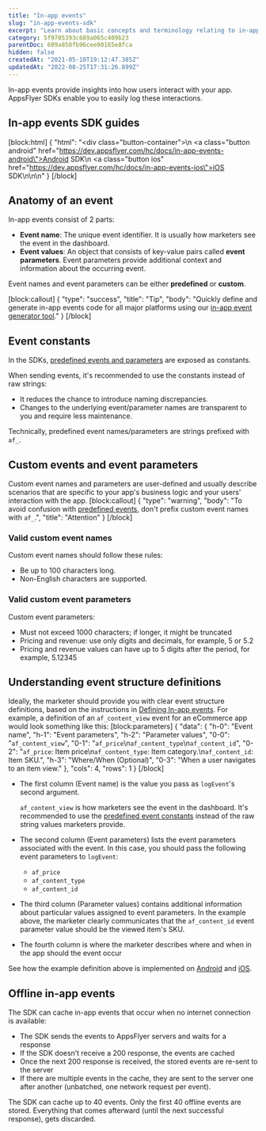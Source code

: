 ```yaml
---
title: "In-app events"
slug: "in-app-events-sdk"
excerpt: "Learn about basic concepts and terminology relating to in-app events."
category: 5f9705393c689a065c409b23
parentDoc: 609a858fb96cee00165e8fca
hidden: false
createdAt: "2021-05-10T19:12:47.385Z"
updatedAt: "2022-08-25T17:31:26.899Z"
---
```

In-app events provide insights into how users interact with your app. AppsFlyer SDKs enable you to easily log these interactions.

## In-app events SDK guides
[block:html]
{
  "html": "<div class=\"button-container\">\n  <a class=\"button android\" href=\"https://dev.appsflyer.com/hc/docs/in-app-events-android\">Android SDK</a>\n  <a class=\"button ios\" href=\"https://dev.appsflyer.com/hc/docs/in-app-events-ios\">iOS SDK</a>\n</div>\n\n<style>\n  .button-container {\n  \tdisplay: flex;\n  }\n  .button {\n    display: flex;\n    justify-content: center;\n    align-items: center;\n    width: 150px;\n\t  border-radius: 6px;\n    padding: 8px;\n    margin-right: 4px;\n\t}\n  \n  .button:before {\n  \tmargin-right: 4px;\n  }\n  .button.android {\n    border: solid 2px #3DDC84;\n  }\n  .ios {\n  \tborder-radius: 6px;\n    padding: 8px;\n    border: solid 2px #7D7D7D;\n  }\n  .ios:before {\n        content: url(\"https://files.readme.io/19fdc72-apple-icon.svg\");\n  }\n\n  .android:before {\n        content: url(\"https://files.readme.io/d7dc5a3-android-icon.svg\");\n  }\n</style>"
}
[/block]
## Anatomy of an event
In-app events consist of 2 parts:
 * **Event name**: The unique event identifier. It is usually how marketers see the event in the dashboard.
 * **Event values**: An object that consists of key-value pairs called **event parameters**. Event parameters provide additional context and information about the occurring event.

Event names and event parameters can be either **predefined** or **custom**.

[block:callout]
{
  "type": "success",
  "title": "Tip",
  "body": "Quickly define and generate in-app events code for all major platforms using our [in-app event generator tool](https://evgen.appsflyer.com?utm_medium=referral&utm_source=devhub)."
}
[/block]
## Event constants
In the SDKs, [predefined events and parameters](https://support.appsflyer.com/hc/en-us/articles/115005544169-Rich-in-app-events-for-Android-and-iOS#introduction-predefined-and-custom-events) are exposed as constants.

When sending events, it's recommended to use the constants instead of raw strings:
 * It reduces the chance to introduce naming discrepancies.
 * Changes to the underlying event/parameter names are transparent to you and require less maintenance.

Technically, predefined event names/parameters are strings prefixed with `af_`.

## Custom events and event parameters
Custom event names and parameters are user-defined and usually describe scenarios that are specific to your app's business logic and your users' interaction with the app.
[block:callout]
{
  "type": "warning",
  "body": "To avoid confusion with [predefined events](https://support.appsflyer.com/hc/en-us/articles/115005544169-Rich-in-app-events-for-Android-and-iOS#introduction-predefined-and-custom-events), don't prefix custom event names with `af_`.",
  "title": "Attention"
}
[/block]
### Valid custom event names
Custom event names should follow these rules:
 * Be up to 100 characters long. 
 * Non-English characters are supported.

### Valid custom event parameters
Custom event parameters:
 * Must not exceed 1000 characters; if longer, it might be truncated
 * Pricing and revenue: use only digits and decimals, for example, 5 or 5.2
 * Pricing and revenue values can have up to 5 digits after the period, for example, 5.12345

## Understanding event structure definitions
Ideally, the marketer should provide you with clear event structure definitions, based on the instructions in [Defining In-app events](https://support.appsflyer.com/hc/en-us/articles/115005544169-Rich-in-app-events-guide#introduction-defining-an-inapp-event). For example, a definition of an `af_content_view` event for an eCommerce app would look something like this:
[block:parameters]
{
  "data": {
    "h-0": "Event name",
    "h-1": "Event parameters",
    "h-2": "Parameter values",
    "0-0": "`af_content_view`",
    "0-1": "`af_price`\n`af_content_type`\n`af_content_id`",
    "0-2": "`af_price`: Item price\n`af_content_type`: Item category.\n`af_content_id`: Item SKU.",
    "h-3": "Where/When (Optional)",
    "0-3": "When a user navigates to an item view."
  },
  "cols": 4,
  "rows": 1
}
[/block]
 * The first column (Event name) is the value you pass as `logEvent`'s second argument. 

    `af_content_view` is how marketers see the event in the dashboard. It's recommended to use the [predefined event constants]() instead of the raw string values marketers provide.
 * The second column (Event parameters) lists the event parameters associated with the event. In this case, you should pass the following event parameters to `logEvent`:
    * `af_price`
    * `af_content_type`
    * `af_content_id`

 * The third column (Parameter values) contains additional information about particular values assigned to event parameters. In the example above, the marketer clearly communicates that the `af_content_id` event parameter value should be the viewed item's SKU.
 * The fourth column is where the marketer describes where and when in the app should the event occur

See how the example definition above is implemented on [Android](https://dev.appsflyer.com/hc/docs/in-app-events-android#implementing-event-structure-definitions) and [iOS](https://dev.appsflyer.com/hc/docs/in-app-events-ios#implementing-in-app-event-definitions).
## Offline in-app events
The SDK can cache in-app events that occur when no internet connection is available:
 * The SDK sends the events to AppsFlyer servers and waits for a response
 * If the SDK doesn’t receive a 200 response, the events are cached
 * Once the next 200 response is received, the stored events are re-sent to the server
 * If there are multiple events in the cache, they are sent to the server one after another (unbatched, one network request per event).

The SDK can cache up to 40 events. Only the first 40 offline events are stored. Everything that comes afterward (until the next successful response), gets discarded.
